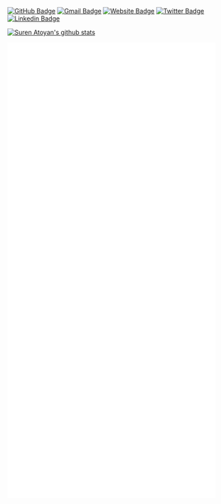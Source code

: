 [![GitHub Badge](https://img.shields.io/badge/-@tallninja-%23181717?style=flat&logo=github)](https://github.com/tallninja) [![Gmail Badge](https://img.shields.io/badge/-email-c14438?style=flat&logo=Gmail&logoColor=white&link=mailto:ernestwambua2@gmail.com)](mailto:ernestwambua2@gmail.com) [![Website Badge](https://img.shields.io/website?color=0ab9e6&style=flat&up_message=ernestwambua.me&url=http%3A%2F%2Fernestwambua.me%2F)](https://ernestwambua.me) [![Twitter Badge](https://img.shields.io/badge/-@ErnestWambua-1ca0f1?style=flat&labelColor=1ca0f1&logo=twitter&logoColor=white&link=https://twitter.com/ErnestWambua)](https://twitter.com/ErnestWambua) [![Linkedin Badge](https://img.shields.io/badge/-@ErnestWambua-blue?style=flat&logo=Linkedin&logoColor=white&link=https://www.linkedin.com/in/ernest-wambua-0b2358184/)](https://www.linkedin.com/in/ernest-wambua-0b2358184/)

[![Suren Atoyan's github stats](https://github-readme-stats.vercel.app/api?username=tallninja&show_icons=true&theme=tokyonight&include_all_commits=true&count_private=true&hide=issues,contribs)](https://github.com/anuraghazra/github-readme-stats)

![metrics](https://github.com/tallninja/tallninja/blob/main/github-metrics.svg)
